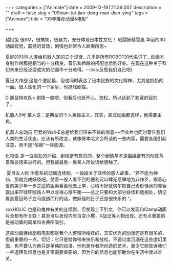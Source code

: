 +++
categories = ["Animate"]
date = 2009-12-19T21:39:00Z
description = ""
draft = false
slug = "09nian-tui-jian-dong-man-dian-ying"
tags = ["Animate"]
title = "09年推荐动漫&电影"

+++


越狱兔 很SM，很搞笑，很暴力，充分体现日本性文化！
戦闘妖精雪風 华丽的3D动画视觉，震撼的音效，剧情也非常令人匪夷所思~ 

夏娃的时间 人类给机器人定的三个规律...几乎是所有ROBOT的代名词了...动画本身制作得那是相当的十分精良，音乐和桥段的搭配也恰到好处。在现在这种关于科幻未来已经泛滥成灾的动画中十分难得。--(via:反思我们自己吧) 

夏日大作战 这是个激励篇，但也同时表达了日本民族的文化精神，尤其是奶奶的一面。很人性化的一个家庭，也挺戏剧性。

D 豚鼠特攻队< 剧情一般吧，但看后也挺开心，放松，所以达到了影客的目的了。 

机器人9号 某人说：是典型的个人英雄主义，其实，美式动画都这样，他需要主角。 

机器人总动员 可爱的Wall-E总是给我们带来不错的惊喜~~但此片也同时警告我们人类的生活状态，应该有所改变，就像哥本哈大会所谈的一些内容，需要各国引起注意，而不是“依赖”一些能源。 

化物语 是一位朋友的介绍，剧情挺有意思的，整个剧情基本是围绕富有的创意背景和谈话来进行的。但我被最后一集某人所说话给感触了。

 夏目友人帐 治愈系的动画连续剧。一段段关于妖怪的感人故事。“若不能为神仙，那就变成妖怪吧。仗着一般人看不到的便利可以肆无忌惮地为非作歹，跟着心爱的美少年一步之遥的距离看着他去上学，心情不好就偶尔把自己奇形怪状的尊容露出来吓唬吓唬路人甲以求得心理平衡——总之只要和大部分妖怪和睦相处，切记看到夏目玲子立马绕道而行的话，做妖怪的日子还是很快乐的 ”。 

xxxHOLiC 也是和鬼神有关的连续剧，但发现上下引文，你可以发现和Clamp动画片全都有所关联！甚至可以发现内有百变小樱，X战记等人物出现。还有点重要的是被动画的简单和古典所吸引。

这些动画连续剧和电影都是我个人整理所推荐的，其实优秀的动漫还是有很多的，但最重要的一点，切记：它只是给你带来快乐和放松，不要过度沉溺在这些虚幻里面，也不要认为他只是单纯的动漫，他也是作者所创造的艺术，至少它能告诉我们一些道理及信息也是非常需要重要的，因为它的信息也能帮助你在生活中渡过难关。